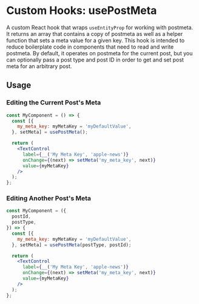 # Custom Hooks: usePostMeta

A custom React hook that wraps `useEntityProp` for working with postmeta. It
returns an array that contains a copy of postmeta as well as a helper
function that sets a meta value for a given key. This hook is intended to
reduce boilerplate code in components that need to read and write postmeta.
By default, it operates on postmeta for the current post, but you can
optionally pass a post type and post ID in order to get and set post meta
for an arbitrary post.

## Usage

### Editing the Current Post's Meta

```jsx
const MyComponent = () => {
  const [{
    my_meta_key: myMetaKey = 'myDefaultValue',
  }, setMeta] = usePostMeta();

  return (
    <TextControl
      label={__('My Meta Key', 'apple-news')}
      onChange={(next) => setMeta('my_meta_key', next)}
      value={myMetaKey}
    />
  );
};
```

### Editing Another Post's Meta

```jsx
const MyComponent = ({
  postId,
  postType,
}) => {
  const [{
    my_meta_key: myMetaKey = 'myDefaultValue',
  }, setMeta] = usePostMeta(postType, postId);

  return (
    <TextControl
      label={__('My Meta Key', 'apple-news')}
      onChange={(next) => setMeta('my_meta_key', next)}
      value={myMetaKey}
    />
  );
};
```

